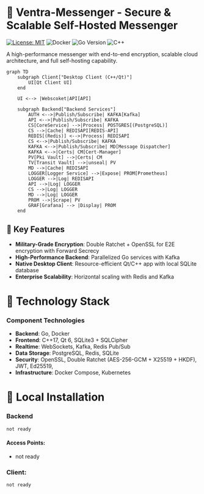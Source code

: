 # 🔐 Ventra-Messenger - Secure & Scalable Self-Hosted Messenger  

[![License: MIT](https://img.shields.io/badge/License-MIT-blue.svg)](https://opensource.org/licenses/MIT)
![Docker](https://img.shields.io/badge/docker-ready-success)
![Go Version](https://img.shields.io/badge/go-1.20%2B-blue)
![C++](https://img.shields.io/badge/C%2B%2B-17%2B-orange)

A high-performance messenger with end-to-end encryption, scalable cloud architecture, and full self-hosting capability.

```mermaid
graph TD
    subgraph Client["Desktop Client (C++/Qt)"]
        UI[Qt Client UI]
    end
    
    UI <--> |Webscoket|API[API]
    
    subgraph Backend["Backend Services"]
        AUTH <-->|Publish/Subscribe| KAFKA[Kafka]
        API <-->|Publish/Subscribe| KAFKA
        CS[CoreService] -->|Process| POSTGRES[(PostgreSQL)]
        CS -->|Cache| REDISAPI[REDIS-API]
        REDIS[(Redis)] <-->|Process| REDISAPI
        CS <-->|Publish/Subscribe| KAFKA
        KAFKA <-->|Publish/Subscribe| MD[Message Dispatcher]
        KAFKA <-->|Certs| CM[Cert-Manager]
        PV[Pki Vault] -->|Certs| CM
        TV[Transit Vault] -->|unseal| PV
        MD -->|Cache| REDISAPI
        LOGGER[Logger Service] -->|Expose| PROM[Prometheus]
        LOGGER -->|Log| REDISAPI
        API -->|Log| LOGGER
        CS -->|Log| LOGGER
        MD -->|Log| LOGGER
        PROM -->|Scrape| PV
        GRAF[Grafana] --> |Display| PROM 
    end
```

## 🌟 Key Features
- **Military-Grade Encryption**: Double Ratchet + OpenSSL for E2E encryption with Forward Secrecy
- **High-Performance Backend**: Parallelized Go services with Kafka
- **Native Desktop Client**: Resource-efficient Qt/C++ app with local SQLite database
- **Enterprise Scalability**: Horizontal scaling with Redis and Kafka

# 🧱 Technology Stack
### Component	Technologies
- **Backend**:	Go, Docker
- **Frontend**:	C++17, Qt 6, SQLite3 + SQLCipher
- **Realtime**:	WebSockets, Kafka, Redis Pub/Sub
- **Data Storage**:	PostgreSQL, Redis, SQLite
- **Security**:	OpenSSL, Double Ratchet (AES-256-GCM + X25519 + HKDF), JWT, Ed25519,
- **Infrastructure**:	Docker Compose, Kubernetes

# 🚀 Local Installation
### Backend
```bash
not ready
``` 

#### Access Points:
- not ready

### Client:
```bash
not ready
```
